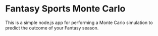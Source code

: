 # Fantasy Sports Monte Carlo

This is a simple node.js app for performing a Monte Carlo simulation
to predict the outcome of your Fantasy season.